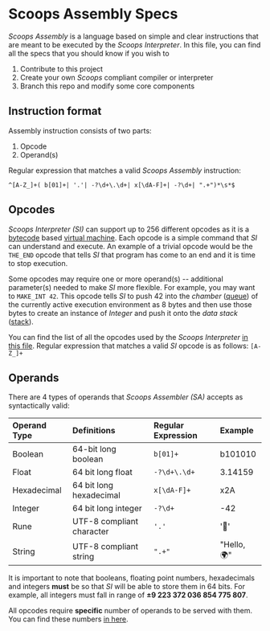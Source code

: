 # Scoops Assembly Specs

*Scoops Assembly* is a language based on simple and clear instructions that are
meant to be executed by the *Scoops Interpreter*. In this file, you can find all
the specs that you should know if you wish to

1. Contribute to this project
2. Create your own *Scoops* compliant compiler or interpreter
3. Branch this repo and modify some core components

## Instruction format

Assembly instruction consists of two parts:

1. Opcode
2. Operand(s)

Regular expression that matches a valid *Scoops Assembly* instruction:

```
^[A-Z_]+( b[01]+| '.'| -?\d+\.\d+| x[\dA-F]+| -?\d+| ".+")*\s*$
```

## Opcodes

*Scoops Interpreter (SI)* can support up to 256 different opcodes as it is a
[bytecode] based [virtual machine]. Each opcode is a simple command that *SI*
can understand and execute. An example of a trivial opcode would be the
`THE_END` opcode that tells *SI* that program has come to an end and it is time
to stop execution.

Some opcodes may require one or more operand(s) -- additional parameter(s)
needed to make *SI* more flexible. For example, you may want to `MAKE_INT 42`.
This opcode tells *SI* to push 42 into the *chamber* ([queue]) of the currently
active execution environment as 8 bytes and then use those bytes to create an
instance of *Integer* and push it onto the *data stack* ([stack]).

You can find the list of all the opcodes used by the *Scoops Interpreter* 
[in this file]. Regular expression that matches a valid *SI* opcode is as
follows: `[A-Z_]+`

[bytecode]: https://en.wikipedia.org/wiki/Bytecode
[virtual machine]: https://en.wikipedia.org/wiki/Virtual_machine
[queue]: ../DataTypes/Queue/README.md
[stack]: https://en.wikipedia.org/wiki/Stack_(abstract_data_type)
[in this file]: ../Shared/opcodes.go

## Operands

There are 4 types of operands that *Scoops Assembler (SA)* accepts as 
syntactically valid:

| Operand Type | Definitions               | Regular Expression | Example      |
|:-------------|:--------------------------|:-------------------|:-------------|
| Boolean      | 64-bit long boolean       | `b[01]+`           | b101010      |
| Float        | 64 bit long float         | `-?\d+\.\d+`       | 3.14159      |
| Hexadecimal  | 64 bit long hexadecimal   | `x[\dA-F]+`        | x2A          |
| Integer      | 64 bit long integer       | `-?\d+`            | -42          |
| Rune         | UTF-8 compliant character | `'.'`              | '🍨'         |
| String       | UTF-8 compliant string    | `".+"`             | "Hello, 🌍"  |

It is important to note that booleans, floating point numbers, hexadecimals and 
integers **must** be so that *SI* will be able to store them in 64 bits. For 
example, all integers must fall in range of **±9 223 372 036 854 775 807**.

All opcodes require **specific** number of operands to be served with them. You 
can find these numbers [in here].

[in here]: ../Shared/operands.go